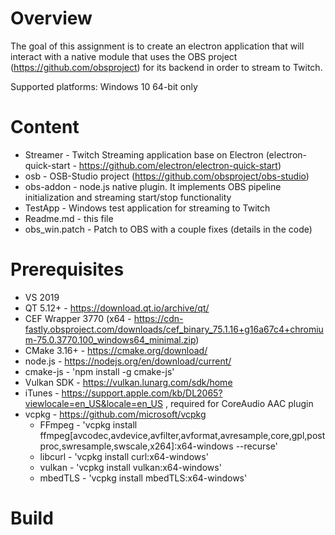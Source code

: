 # Overview

The goal of this assignment is to create an electron application that will interact with a native
module that uses the OBS project (https://github.com/obsproject) for its backend in order to
stream to Twitch.

Supported platforms: Windows 10 64-bit only

# Content
- Streamer - Twitch Streaming application base on Electron (electron-quick-start - https://github.com/electron/electron-quick-start)
- osb - OSB-Studio project (https://github.com/obsproject/obs-studio)
- obs-addon - node.js native plugin. It implements OBS pipeline initialization and streaming start/stop functionality
- TestApp - Windows test application for streaming to Twitch
- Readme.md - this file
- obs_win.patch - Patch to OBS with a couple fixes (details in the code)

# Prerequisites
- VS 2019
- QT 5.12+ - https://download.qt.io/archive/qt/
- CEF Wrapper 3770 (x64 - https://cdn-fastly.obsproject.com/downloads/cef_binary_75.1.16+g16a67c4+chromium-75.0.3770.100_windows64_minimal.zip)
- CMake 3.16+ - https://cmake.org/download/
- node.js - https://nodejs.org/en/download/current/
- cmake-js - 'npm install -g cmake-js'
- Vulkan SDK - https://vulkan.lunarg.com/sdk/home
- iTunes - https://support.apple.com/kb/DL2065?viewlocale=en_US&locale=en_US , required for CoreAudio AAC plugin
- vcpkg - https://github.com/microsoft/vcpkg
  - FFmpeg - 'vcpkg install ffmpeg[avcodec,avdevice,avfilter,avformat,avresample,core,gpl,postproc,swresample,swscale,x264]:x64-windows --recurse'
  - libcurl - 'vcpkg install curl:x64-windows'
  - vulkan - 'vcpkg install vulkan:x64-windows'
  - mbedTLS - 'vcpkg install mbedTLS:x64-windows'


# Build
